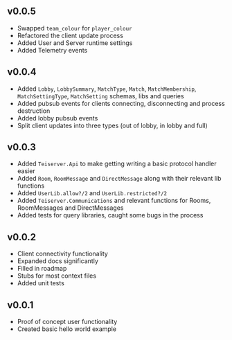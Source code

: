 ## v0.0.5
- Swapped `team_colour` for `player_colour`
- Refactored the client update process
- Added User and Server runtime settings
- Added Telemetry events

## v0.0.4
- Added `Lobby`, `LobbySummary`, `MatchType`, `Match`, `MatchMembership`, `MatchSettingType`, `MatchSetting` schemas, libs and queries
- Added pubsub events for clients connecting, disconnecting and process destruction
- Added lobby pubsub events
- Split client updates into three types (out of lobby, in lobby and full)

## v0.0.3
- Added `Teiserver.Api` to make getting writing a basic protocol handler easier
- Added `Room`, `RoomMessage` and `DirectMessage` along with their relevant lib functions
- Added `UserLib.allow?/2` and `UserLib.restricted?/2`
- Added `Teiserver.Communications` and relevant functions for Rooms, RoomMessages and DirectMessages
- Added tests for query libraries, caught some bugs in the process

## v0.0.2
- Client connectivity functionality
- Expanded docs significantly
- Filled in roadmap
- Stubs for most context files
- Added unit tests

## v0.0.1
- Proof of concept user functionality
- Created basic hello world example
